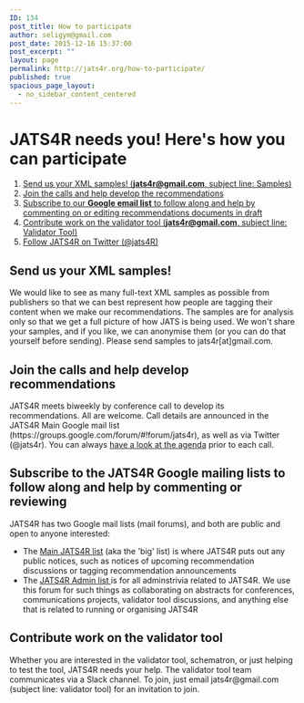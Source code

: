```yaml
---
ID: 134
post_title: How to participate
author: seligym@gmail.com
post_date: 2015-12-16 15:37:00
post_excerpt: ""
layout: page
permalink: http://jats4r.org/how-to-participate/
published: true
spacious_page_layout:
  - no_sidebar_content_centered
---
```

<h1>JATS4R needs you! Here's how you can participate</h1>
<ol class="quick-list">
	<li><a href="#send-xml">Send us your XML samples! (<strong>jats4r@gmail.com</strong>, subject line: Samples)</a></li>
	<li><a href="#join-calls">Join the calls and help develop the recommendations</a></li>
	<li><a href="#subscribe">Subscribe to our <strong>Google email list</strong> to follow along and help by commenting on or editing recommendations documents in draft</a></li>
	<li><a href="#contribute-validator">Contribute work on the validator tool (<strong>jats4r@gmail.com</strong>, subject line: Validator Tool)</a></li>
	<li><a href="https://twitter.com/JATS4R" target="_blank">Follow JATS4R on Twitter (@jats4R)</a></li>
</ol>
<h2 id="send-xml">Send us your XML samples!</h2>
We would like to see as many full-text XML samples as possible from publishers so that we can best represent how people are tagging their content when we make our recommendations. The samples are for analysis only so that we get a full picture of how JATS is being used. We won't share your samples, and if you like, we can anonymise them (or you can do that yourself before sending). Please send samples to jats4r[at]gmail.com.
<h2 id="join-calls">Join the calls and help develop recommendations</h2>
JATS4R meets biweekly by conference call to develop its recommendations. All are welcome. Call details are announced in the JATS4R Main Google mail list (https://groups.google.com/forum/#!forum/jats4r), as well as via Twitter (@jats4r). You can always <a href="https://docs.google.com/document/d/134cXv6KY0Py0E0KsgEL1ExvkkcWfEa3wKsMmV353T38/edit" target="_blank">have a look at the agenda</a> prior to each call.
<h2 id="subscribe">Subscribe to the JATS4R Google mailing lists to follow along and help by commenting or reviewing</h2>
JATS4R has two Google mail lists (mail forums), and both are public and open to anyone interested:
<ul>
	<li>The <a href="https://groups.google.com/forum/#!forum/jats4r">Main JATS4R list</a> (aka the 'big' list) is where JATS4R puts out any public notices, such as notices of upcoming recommendation discussions or tagging recommendation announcements</li>
	<li>The <a href="https://groups.google.com/forum/#!forum/jats4r-admin">JATS4R Admin list </a>is for all adminstrivia related to JATS4R. We use this forum for such things as collaborating on abstracts for conferences, communications projects, validator tool discussions, and anything else that is related to running or organising JATS4R</li>
</ul>
<h2 id="contribute-validator">Contribute work on the validator tool</h2>
Whether you are interested in the validator tool, schematron, or just helping to test the tool, JATS4R needs your help. The validator tool team communicates via a Slack channel. To join, just email jats4r@gmail.com (subject line: validator tool) for an invitation to join.
<h2></h2>